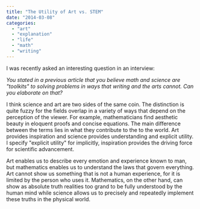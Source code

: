 ```yaml
---
title: "The Utility of Art vs. STEM"
date: "2014-03-08"
categories: 
  - "art"
  - "explanation"
  - "life"
  - "math"
  - "writing"
---
```


I was recently asked an interesting question in an interview:

_You stated in a previous article that you believe math and science are "toolkits" to solving problems in ways that writing and the arts cannot. Can you elaborate on that?_

I think science and art are two sides of the same coin. The distinction is quite fuzzy for the fields overlap in a variety of ways that depend on the perception of the viewer. For example, mathematicians find aesthetic beauty in eloquent proofs and concise equations. The main difference between the terms lies in what they contribute to the to the world. Art provides inspiration and science provides understanding and explicit utility. I specify "explicit utility" for implicitly, inspiration provides the driving force for scientific advancement.

Art enables us to describe every emotion and experience known to man, but mathematics enables us to understand the laws that govern everything. Art cannot show us something that is not a human experience, for it is limited by the person who uses it. Mathematics, on the other hand, can show as absolute truth realities too grand to be fully understood by the human mind while science allows us to precisely and repeatedly implement these truths in the physical world.
